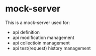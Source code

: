 # mock-server

This is a mock-server used for:
* api definition
* api modification management
* api collectioin management
* api test(request) history management
